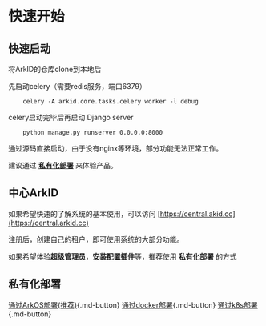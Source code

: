 # 快速开始

## 快速启动

将ArkID的仓库clone到本地后

先启动celery（需要redis服务，端口6379）
```
    celery -A arkid.core.tasks.celery worker -l debug
```
celery启动完毕后再启动 Django server
```
    python manage.py runserver 0.0.0.0:8000
```
通过源码直接启动，由于没有nginx等环境，部分功能无法正常工作。

建议通过 **[私有化部署](#_3)** 来体验产品。

## 中心ArkID
如果希望快速的了解系统的基本使用，可以访问 [https://central.akid.cc](https://central.arkid.cc)

注册后，创建自己的租户，即可使用系统的大部分功能。

如果希望体验**超级管理员**，**安装配置插件**等，推荐使用 **[私有化部署](#_3)** 的方式

## 私有化部署

[通过ArkOS部署(推荐)](./%20私有化部署/通过ArkOS部署/){.md-button}
[通过docker部署](./%20私有化部署/通过docker部署/){.md-button}
[通过k8s部署](./%20私有化部署/通过k8s部署/){.md-button}